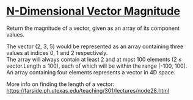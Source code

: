 # [N-Dimensional Vector Magnitude](https://www.codewars.com/kata/n-dimensional-vector-magnitude "https://www.codewars.com/kata/5806c2f897dba05dd900004c")

Return the magnitude of a vector, given as an array of its component values.

The vector (2, 3, 5) would be represented as an array containing three values at indices 0, 1 and 2 respectively.<br>
The array will always contain at least 2 and at most 100 elements (2 ≤ vector.Length ≤ 100), each of which will be within the range [-100, 100].
<br>
An array containing four elements represents a vector in 4D space.

More info on finding the length of a vector: https://farside.ph.utexas.edu/teaching/301/lectures/node28.html